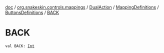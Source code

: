 [doc](../../../../index.md) / [org.snakeskin.controls.mappings](../../../index.md) / [DualAction](../../index.md) / [MappingDefinitions](../index.md) / [ButtonsDefinitions](index.md) / [BACK](./-b-a-c-k.md)

# BACK

`val BACK: `[`Int`](https://kotlinlang.org/api/latest/jvm/stdlib/kotlin/-int/index.html)